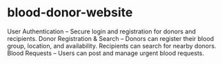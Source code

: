 # blood-donor-website
User Authentication – Secure login and registration for donors and recipients. Donor Registration &amp; Search – Donors can register their blood group, location, and availability. Recipients can search for nearby donors. Blood Requests – Users can post and manage urgent blood requests.
